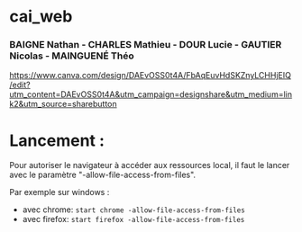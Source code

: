 # cai_web

### BAIGNE Nathan - CHARLES Mathieu - DOUR Lucie - GAUTIER Nicolas - MAINGUENÉ Théo

https://www.canva.com/design/DAEvOSS0t4A/FbAqEuvHdSKZnyLCHHjEIQ/edit?utm_content=DAEvOSS0t4A&utm_campaign=designshare&utm_medium=link2&utm_source=sharebutton




# Lancement :

Pour autoriser le navigateur à accéder aux ressources local, il faut le lancer avec le paramètre "-allow-file-access-from-files".

Par exemple sur windows :
    
- avec chrome: `start chrome -allow-file-access-from-files`
- avec firefox: `start firefox -allow-file-access-from-files`
